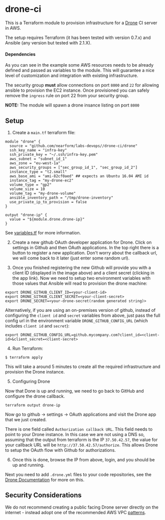 # drone-ci

This is a Terraform module to provision infrastructure for a [Drone](https://drone.io) CI server in AWS.

The setup requires Terraform (it has been tested with version 0.7.x) and Ansible (any version but tested with 2.1.X).

#### Dependencies

As you can see in the example some AWS resources needs to be already defined and passed as variables to the module. This will guarantee a nice level of customization and integration with existing infrastructure.

The security group **must** allow connections on port `8000` and `22` for allowing ansible to provision the EC2 instance. Once provisioned you can safely remove the `ingress` rule on port 22 from your security group.

**NOTE:** The module will spawn a drone insance listing on port `8000`

## Setup

1) Create a `main.tf` terraform file:

```
module "drone" {
  source = "github.com/nearform/labs-devops//drone-ci/drone"
  ssh_key_name = "infra-key"
  ssh_private_key = "~/.ssh/infra-key.pem"
  aws_subnet = "subnet_id_1"
  aws_zone = "eu-west-1a"
  aws_security_groups = ["sec_group_id_1", "sec_group_id_2"]
  instance_type = "t2.small"
  aws_base_ami = "ami-82cf0aed" ## expects an Ubuntu 16.04 AMI id
  instance_tag = "my-drone-ec2"
  volume_type = "gp2"
  volume_size = 10
  volume_tag = "my-drone-volume"
  ansible_inventory_path = "/tmp/drone-inventory"
  use_private_ip_to_provision = false
}

output "drone-ip" {
  value = "${module.drone.drone-ip}"
}
```

See [variables.tf](./drone/variables.tf) for more information.

2) Create a new github OAuth developer application for Drone. Click on settings in Github and then OAuth applications. In the top right there is a button to register a new application. Don't worry about the callback url, we will come back to it later (just enter some random url).

3) Once you finished registering the new Github will provide you with a client ID (displayed in the image above) and a client secret (clicking in the app link). Now we need to setup two environment variables with those values that Ansible will read to provision the drone machine:

```
export DRONE_GITHUB_CLIENT_ID=<your-client-id>
export DRONE_GITHUB_CLIENT_SECRET=<your-client-secret>
export DRONE_SECRET=<your-drone-secret(random generated string)>
```
Alternatively, if you are using an on-premises version of github, instead of configuring
the `client id` and `secret` variables from above, just pass the full config url in the environment
variable `DRONE_GITHUB_CONFIG_URL` (which includes `client id` and `secret`):

```
export DRONE_GITHUB_CONFIG_URL=github.mycompany.com?client_id=<client-id>&client_secret=<client-secret>
```

4) Run Terraform:

```
$ terraform apply
```

This will take a around 5 minutes to create all the required infrastructure and provision the Drone instance.

5) Configuring Drone

Now that Done is up and running, we need to go back to GitHub and configure the drone callback.

```
terraform output drone-ip
```

Now go to github -> settings -> OAuth applications and visit the Drone app that we just created.

There is one field called `Authorization callback URL`. This field needs to point to your Drone instance. In this case we are not using a DNS so, assuming that the output from terraform is the IP `37.50.42.57`, the value for your callback URL will be `http://37.50.42.57/authorize`. This allows Drone to setup the OAuth flow with Github for authorizations.

6) Once this is done, browse the IP from above, login, and you should be up and running.

Next you need to add `.drone.yml` files to your code repositories, see the [Drone Documentation](http://readme.drone.io/usage/overview/) for more on this.

## Security Considerations

We do not recommend creating a public facing Drone server directly on the internet - instead adopt one of the recommended AWS VPC [patterns](http://docs.aws.amazon.com/AmazonVPC/latest/UserGuide/VPC_Scenario2.html).
